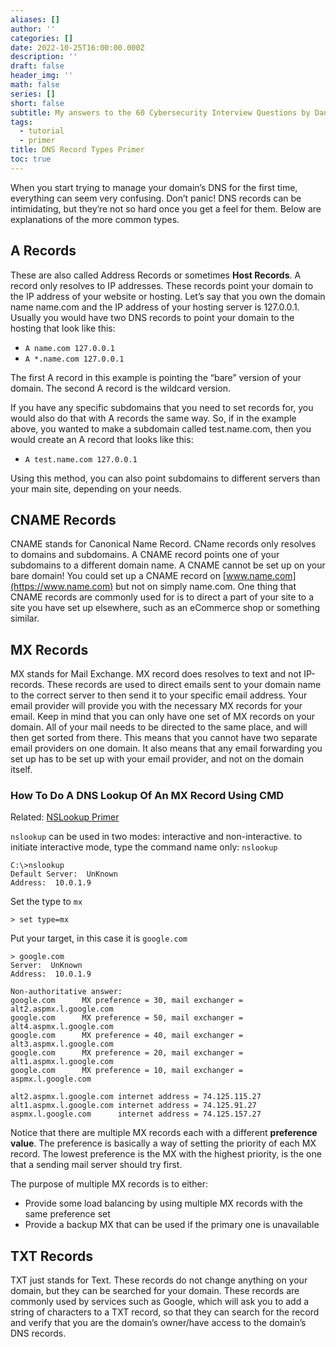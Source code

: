 ```yaml
---
aliases: []
author: ''
categories: []
date: 2022-10-25T16:00:00.000Z
description: ''
draft: false
header_img: ''
math: false
series: []
short: false
subtitle: My answers to the 60 Cybersecurity Interview Questions by Daniel Miessler
tags:
  - tutorial
  - primer
title: DNS Record Types Primer
toc: true
---
```


When you start trying to manage your domain’s DNS for the first time, everything can seem very confusing. Don’t panic! DNS records can be intimidating, but they’re not so hard once you get a feel for them. Below are explanations of the more common types.

## A Records

These are also called Address Records or sometimes **Host Records**. A record only resolves to IP addresses. These records point your domain to the IP address of your website or hosting. Let’s say that you own the domain name name.com and the IP address of your hosting server is 127.0.0.1. Usually you would have two DNS records to point your domain to the hosting that look like this:

* `A name.com 127.0.0.1`
* `A *.name.com 127.0.0.1`

The first A record in this example is pointing the “bare” version of your domain. The second A record is the wildcard version.

If you have any specific subdomains that you need to set records for, you would also do that with A records the same way. So, if in the example above, you wanted to make a subdomain called test.name.com, then you would create an A record that looks like this:

* `A test.name.com 127.0.0.1`

Using this method, you can also point subdomains to different servers than your main site, depending on your needs.

## CNAME Records

CNAME stands for Canonical Name Record. CName records only resolves to domains and subdomains. A CNAME record points one of your subdomains to a different domain name. A CNAME cannot be set up on your bare domain! You could set up a CNAME record on [www.name.com](https://www.name.com) but not on simply name.com. One thing that CNAME records are commonly used for is to direct a part of your site to a site you have set up elsewhere, such as an eCommerce shop or something similar.

## MX Records

MX stands for Mail Exchange. MX record does resolves to text and not IP-records. These records are used to direct emails sent to your domain name to the correct server to then send it to your specific email address. Your email provider will provide you with the necessary MX records for your email. Keep in mind that you can only have one set of MX records on your domain. All of your mail needs to be directed to the same place, and will then get sorted from there. This means that you cannot have two separate email providers on one domain. It also means that any email forwarding you set up has to be set up with your email provider, and not on the domain itself.

### How To Do A DNS Lookup Of An MX Record Using CMD

Related: [NSLookup Primer](/posts/nslookup-primer "NSLookup Primer")

`nslookup` can be used in two modes: interactive and non-interactive. to initiate interactive mode, type the command name only: `nslookup`

```
C:\>nslookup
Default Server:  UnKnown
Address:  10.0.1.9
```

Set the type to `mx`

```
> set type=mx
```

Put your target, in this case it is `google.com`

```
> google.com
Server:  UnKnown
Address:  10.0.1.9

Non-authoritative answer:
google.com      MX preference = 30, mail exchanger = alt2.aspmx.l.google.com
google.com      MX preference = 50, mail exchanger = alt4.aspmx.l.google.com
google.com      MX preference = 40, mail exchanger = alt3.aspmx.l.google.com
google.com      MX preference = 20, mail exchanger = alt1.aspmx.l.google.com
google.com      MX preference = 10, mail exchanger = aspmx.l.google.com

alt2.aspmx.l.google.com internet address = 74.125.115.27
alt1.aspmx.l.google.com internet address = 74.125.91.27
aspmx.l.google.com      internet address = 74.125.157.27
```

Notice that there are multiple MX records each with a different **preference value**. The preference is basically a way of setting the priority of each MX record. The lowest preference is the MX with the highest priority, is the one that a sending mail server should try first.

The purpose of multiple MX records is to either:

* Provide some load balancing by using multiple MX records with the same preference set
* Provide a backup MX that can be used if the primary one is unavailable

## TXT Records

TXT just stands for Text. These records do not change anything on your domain, but they can be searched for your domain. These records are commonly used by services such as Google, which will ask you to add a string of characters to a TXT record, so that they can search for the record and verify that you are the domain’s owner/have access to the domain’s DNS records.
